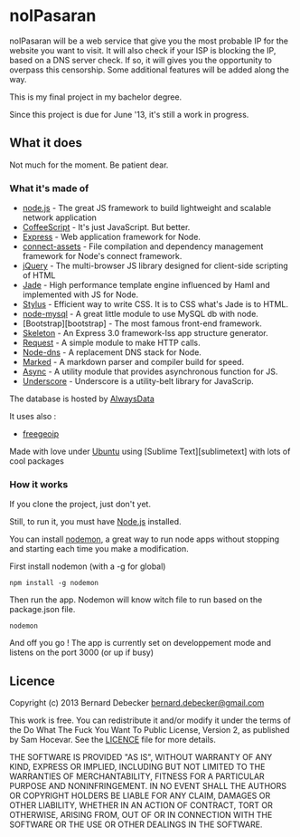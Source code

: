 # noIPasaran

noIPasaran will be a web service that give you the most probable IP for the website you want to visit.
It will also check if your ISP is blocking the IP, based on a DNS server check. If so, it will gives you the opportunity to overpass this censorship.
Some additional features will be added along the way.

This is my final project in my bachelor degree. 

Since this project is due for June '13, it's still a work in progress.



## What it does

Not much for the moment. Be patient dear.


### What it's made of

+ [node.js][node] - The great JS framework to build lightweight and scalable network application
+ [CoffeeScript][coffee] - It's just JavaScript. But better.
+ [Express][express] - Web application framework for Node.
+ [connect-assets][connect] - File compilation and dependency management framework for Node's connect framework.
+ [jQuery][jquery] - The multi-browser JS library designed for client-side scripting of HTML
+ [Jade][jade] - High performance template engine influenced by Haml and implemented with JS for Node.
+ [Stylus][stylus] - Efficient way to write CSS. It is to CSS what's Jade is to HTML.
+ [node-mysql][nodemysql] - A great little module to use MySQL db with node.
+ [Bootstrap][bootstrap] - The most famous front-end framework.
+ [Skeleton][skeleton] - An Express 3.0 framework-lss app structure generator.
+ [Request][request] - A simple module to make HTTP calls.
+ [Node-dns][nodedns] - A replacement DNS stack for Node.
+ [Marked][marked] - A markdown parser and compiler build for speed.
+ [Async][async] - A utility module that provides asynchronous function for JS.
+ [Underscore][underscore] - Underscore is a utility-belt library for JavaScrip.

The database is hosted by [AlwaysData][alwaysdata]

It uses also : 

+ [freegeoip][freegeoip]

Made with love under [Ubuntu][ubuntu] using [Sublime Text][sublimetext] with lots of cool packages


### How it works

If you clone the project, just don't yet.

Still, to run it, you must have [Node.js][node] installed.

You can install [nodemon][nodemon], a great way to run node apps without stopping and starting each time you make a modification.

First install nodemon (with a -g for global)

	npm install -g nodemon

Then run the app. Nodemon will know witch file to run based on the package.json file.

	nodemon

And off you go !
The app is currently set on developpement mode and listens on the port 3000 (or up if busy)


## Licence

Copyright (c) 2013 Bernard Debecker <bernard.debecker@gmail.com>

This work is free. You can redistribute it and/or modify it under the
terms of the Do What The Fuck You Want To Public License, Version 2,
as published by Sam Hocevar. See the [LICENCE][licence] file for more details.

THE SOFTWARE IS PROVIDED "AS IS", WITHOUT WARRANTY OF ANY KIND,
EXPRESS OR IMPLIED, INCLUDING BUT NOT LIMITED TO THE WARRANTIES
OF MERCHANTABILITY, FITNESS FOR A PARTICULAR PURPOSE AND
NONINFRINGEMENT. IN NO EVENT SHALL THE AUTHORS OR COPYRIGHT
HOLDERS BE LIABLE FOR ANY CLAIM, DAMAGES OR OTHER LIABILITY,
WHETHER IN AN ACTION OF CONTRACT, TORT OR OTHERWISE, ARISING
FROM, OUT OF OR IN CONNECTION WITH THE SOFTWARE OR THE USE OR
OTHER DEALINGS IN THE SOFTWARE.

[node]:http://nodejs.org/
[express]:http://expressjs.com
[jade]:http://jade-lang.com/
[bootsrap]:http://twitter.github.io/bootstrap/
[nodemysql]:https://github.com/felixge/node-mysql
[skeleton]:https://github.com/EtienneLem/skeleton
[alwaysdata]:https://www.alwaysdata.com/
[nodemon]:https://github.com/remy/nodemon
[stylus]:http://learnboost.github.io/stylus/
[coffee]:http://coffeescript.org/
[freegeoip]:http://freegeoip.net/
[jquery]:http://jquery.com/
[connect]:https://github.com/adunkman/connect-assets
[ubuntu]:http://www.ubuntu.com/
[sublime]:http://www.sublimetext.com/
[request]:https://github.com/mikeal/request
[licence]:https://bitbucket.org/brnrd/noipasaran/raw/b4bf2a8132fbdefb9c5e56787e75e45147323a80/LICENCE
[nodedns]:https://github.com/tjfontaine/node-dns
[marked]:https://github.com/chjj/marked
[async]:https://github.com/caolan/async/
[underscore]:http://underscorejs.org/